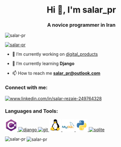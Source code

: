 <h1 align="center">Hi 👋, I'm salar_pr</h1>
<h3 align="center">A novice programmer in Iran</h3>

<p align="left"> <img src="https://komarev.com/ghpvc/?username=salar-pr&label=Profile%20views&color=0e75b6&style=flat" alt="salar-pr" /> </p>

<p align="left"> <a href="https://github.com/ryo-ma/github-profile-trophy"><img src="https://github-profile-trophy.vercel.app/?username=salar-pr" alt="salar-pr" /></a> </p>

- 🔭 I’m currently working on [digital_products](https://github.com/Salar-pr/digital_products)

- 🌱 I’m currently learning **Django**

- 📫 How to reach me **salar_pr@outlook.com**

<h3 align="left">Connect with me:</h3>
<p align="left">
<a href="https://linkedin.com/in/www.linkedin.com/in/salar-rezaie-249764328" target="blank"><img align="center" src="https://raw.githubusercontent.com/rahuldkjain/github-profile-readme-generator/master/src/images/icons/Social/linked-in-alt.svg" alt="www.linkedin.com/in/salar-rezaie-249764328" height="30" width="40" /></a>
</p>

<h3 align="left">Languages and Tools:</h3>
<p align="left"> <a href="https://www.w3schools.com/cs/" target="_blank" rel="noreferrer"> <img src="https://raw.githubusercontent.com/devicons/devicon/master/icons/csharp/csharp-original.svg" alt="csharp" width="40" height="40"/> </a> <a href="https://www.djangoproject.com/" target="_blank" rel="noreferrer"> <img src="https://cdn.worldvectorlogo.com/logos/django.svg" alt="django" width="40" height="40"/> </a> <a href="https://git-scm.com/" target="_blank" rel="noreferrer"> <img src="https://www.vectorlogo.zone/logos/git-scm/git-scm-icon.svg" alt="git" width="40" height="40"/> </a> <a href="https://www.linux.org/" target="_blank" rel="noreferrer"> <img src="https://raw.githubusercontent.com/devicons/devicon/master/icons/linux/linux-original.svg" alt="linux" width="40" height="40"/> </a> <a href="https://www.mysql.com/" target="_blank" rel="noreferrer"> <img src="https://raw.githubusercontent.com/devicons/devicon/master/icons/mysql/mysql-original-wordmark.svg" alt="mysql" width="40" height="40"/> </a> <a href="https://www.python.org" target="_blank" rel="noreferrer"> <img src="https://raw.githubusercontent.com/devicons/devicon/master/icons/python/python-original.svg" alt="python" width="40" height="40"/> </a> <a href="https://www.sqlite.org/" target="_blank" rel="noreferrer"> <img src="https://www.vectorlogo.zone/logos/sqlite/sqlite-icon.svg" alt="sqlite" width="40" height="40"/> </a> </p>

<p><img align="left" src="https://github-readme-stats.vercel.app/api/top-langs?username=salar-pr&show_icons=true&locale=en&layout=compact" alt="salar-pr" /></p>

<p>&nbsp;<img align="center" src="https://github-readme-stats.vercel.app/api?username=salar-pr&show_icons=true&locale=en" alt="salar-pr" /></p>
